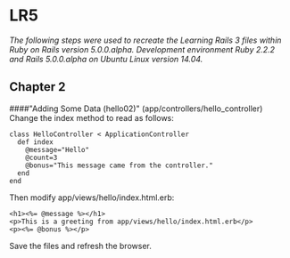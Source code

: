 # LR5

_The following steps were used to recreate the Learning Rails 3 files within Ruby on Rails version 5.0.0.alpha. Development environment Ruby 2.2.2 and Rails 5.0.0.alpha on Ubuntu Linux version 14.04._

## Chapter 2

####"Adding Some Data (hello02)"
(app/controllers/hello_controller) Change the index method to read as follows:

    class HelloController < ApplicationController
      def index
      	@message="Hello"
      	@count=3
      	@bonus="This message came from the controller."
      end
    end

Then modify app/views/hello/index.html.erb:

    <h1><%= @message %></h1>
    <p>This is a greeting from app/views/hello/index.html.erb</p>
    <p><%= @bonus %></p>
    
Save the files and refresh the browser.
